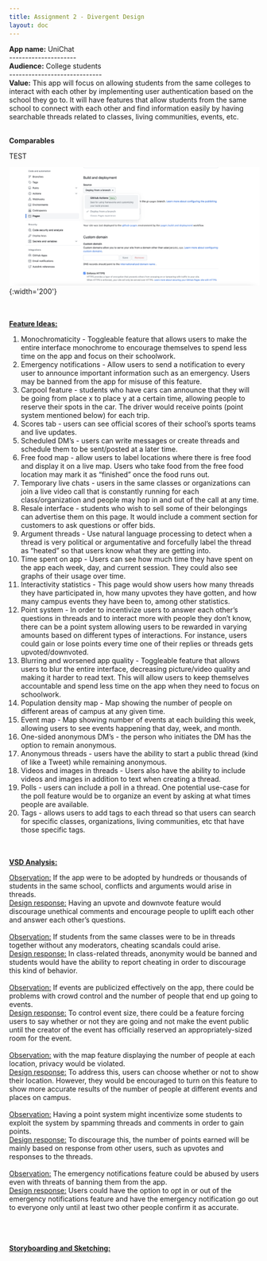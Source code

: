 ```yaml
---
title: Assignment 2 - Divergent Design
layout: doc
---
```


**App name:** UniChat <br>
---------------------<br>
**Audience:** College students <br>
-----------------------------<br>
**Value:** This app will focus on allowing students from the same colleges to interact with each other by implementing user authentication based on the school they go to. It will have features that allow students from the same school to connect with each other and find information easily by having searchable threads related to classes, living communities, events, etc.
<br><br>

**Comparables**

TEST

<!-- <img src="C:\Documents\espn-1.png" alt="Description of Image" width="500" height="300"> -->

![](../images/gh-actions.png){:width='200'}

<br><br>
<u><b>Feature Ideas:</b></u>

<ol>
  <li>Monochromaticity - Toggleable feature that allows users to make the entire interface monochrome to encourage themselves to spend less time on the app and focus on their schoolwork.</li>
  <li>Emergency notifications - Allow users to send a notification to every user to announce important information such as an emergency. Users may be banned from the app for misuse of this feature.</li>
  <li>Carpool feature - students who have cars can announce that they will be going from place x to place y at a certain time, allowing people to reserve their spots in the car. The driver would receive points (point system mentioned below) for each trip.</li>
  <li>Scores tab - users can see official scores of their school’s sports teams and live updates.</li>
  <li>Scheduled DM’s - users can write messages or create threads and schedule them to be sent/posted at a later time.</li>
  <li>Free food map - allow users to label locations where there is free food and display it on a live map. Users who take food from the free food location may mark it as “finished” once the food runs out.</li>
  <li>Temporary live chats - users in the same classes or organizations can join a live video call that is constantly running for each class/organization and people may hop in and out of the call at any time.</li>
  <li>Resale interface - students who wish to sell some of their belongings can advertise them on this page. It would include a comment section for customers to ask questions or offer bids.</li>
  <li>Argument threads - Use natural language processing to detect when a thread is very political or argumentative and forcefully label the thread as “heated” so that users know what they are getting into.</li>
  <li>Time spent on app - Users can see how much time they have spent on the app each week, day, and current session. They could also see graphs of their usage over time.</li>
  <li>Interactivity statistics - This page would show users how many threads they have participated in, how many upvotes they have gotten, and how many campus events they have been to, among other statistics.</li>
  <li>Point system - In order to incentivize users to answer each other’s questions in threads and to interact more with people they don’t know, there can be a point system allowing users to be rewarded in varying amounts based on different types of interactions. For instance, users could gain or lose points every time one of their replies or threads gets upvoted/downvoted.</li>
  <li>Blurring and worsened app quality - Toggleable feature that allows users to blur the entire interface, decreasing picture/video quality and making it harder to read text. This will allow users to keep themselves accountable and spend less time on the app when they need to focus on schoolwork.</li>
  <li>Population density map - Map showing the number of people on different areas of campus at any given time.</li>
  <li>Event map - Map showing number of events at each building this week, allowing users to see events happening that day, week, and month.</li>
  <li>One-sided anonymous DM’s - the person who initiates the DM has the option to remain anonymous.</li>
  <li>Anonymous threads - users have the ability to start a public thread (kind of like a Tweet) while remaining anonymous.</li>
  <li>Videos and images in threads - Users also have the ability to include videos and images in addition to text when creating a thread.</li>
  <li>Polls - users can include a poll in a thread. One potential use-case for the poll feature would be to organize an event by asking at what times people are available.</li>
  <li>Tags - allows users to add tags to each thread so that users can search for specific classes, organizations, living communities, etc that have those specific tags.</li>
</ol>

<br><br>
<u><b>VSD Analysis:</b></u>

<u>Observation:</u> If the app were to be adopted by hundreds or thousands of students in the same school, conflicts and arguments would arise in threads. <br>
<u>Design response:</u> Having an upvote and downvote feature would discourage unethical comments and encourage people to uplift each other and answer each other’s questions.
<br><br>
<u>Observation:</u> If students from the same classes were to be in threads together without any moderators, cheating scandals could arise. <br>
<u>Design response:</u> In class-related threads, anonymity would be banned and students would have the ability to report cheating in order to discourage this kind of behavior.
<br><br>
<u>Observation:</u> If events are publicized effectively on the app, there could be problems with crowd control and the number of people that end up going to events. <br>
<u>Design response:</u> To control event size, there could be a feature forcing users to say whether or not they are going and not make the event public until the creator of the event has officially reserved an appropriately-sized room for the event.
<br><br>
<u>Observation:</u> with the map feature displaying the number of people at each location, privacy would be violated. <br>
<u>Design response:</u> To address this, users can choose whether or not to show their location. However, they would be encouraged to turn on this feature to show more accurate results of the number of people at different events and places on campus.
<br><br>
<u>Observation:</u> Having a point system might incentivize some students to exploit the system by spamming threads and comments in order to gain points. <br>
<u>Design response:</u> To discourage this, the number of points earned will be mainly based on response from other users, such as upvotes and responses to the threads.
<br><br>
<u>Observation:</u> The emergency notifications feature could be abused by users even with threats of banning them from the app. <br>
<u>Design response:</u> Users could have the option to opt in or out of the emergency notifications feature and have the emergency notification go out to everyone only until at least two other people confirm it as accurate.
<br><br>

<br><br>
<u><b>Storyboarding and Sketching:</b></u>
